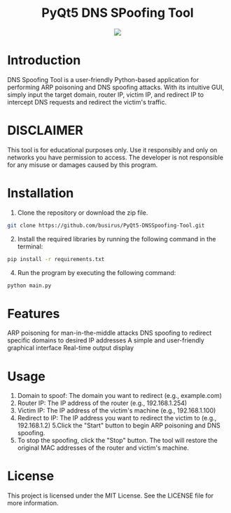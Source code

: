 <div id="header" align="center">
<h1> PyQt5 DNS SPoofing Tool </h1>
</div>
<div id="header" align="center">
  <img src="https://image.noelshack.com/fichiers/2023/12/6/1679776387-gui.jpg">
</div>

# Introduction  
DNS Spoofing Tool is a user-friendly Python-based application for performing ARP poisoning and DNS spoofing attacks. 
With its intuitive GUI, simply input the target domain, router IP, victim IP, and redirect IP to intercept DNS requests and redirect the victim's traffic. 


# DISCLAIMER
This tool is for educational purposes only. 
Use it responsibly and only on networks you have permission to access. The developer is not responsible for any misuse or damages caused by this program.

# Installation
 
1. Clone the repository or download the zip file.
```bash
git clone https://github.com/busirus/PyQt5-DNSSpoofing-Tool.git
```
2. Install the required libraries by running the following command in the terminal:
```bash
pip install -r requirements.txt
```
4. Run the program by executing the following command:
```bash
python main.py
```

# Features

ARP poisoning for man-in-the-middle attacks
DNS spoofing to redirect specific domains to desired IP addresses
A simple and user-friendly graphical interface
Real-time output display

# Usage 

1. Domain to spoof: The domain you want to redirect (e.g., example.com)
2. Router IP: The IP address of the router (e.g., 192.168.1.254)
3. Victim IP: The IP address of the victim's machine (e.g., 192.168.1.100)
4. Redirect to IP: The IP address you want to redirect the victim to (e.g., 192.168.1.2)
5.Click the "Start" button to begin ARP poisoning and DNS spoofing.
6. To stop the spoofing, click the "Stop" button. The tool will restore the original MAC addresses of the router and victim's machine.

# License

This project is licensed under the MIT License. See the LICENSE file for more information.
